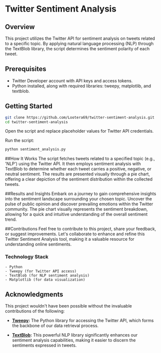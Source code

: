 # Twitter Sentiment Analysis

## Overview
This project utilizes the Twitter API for sentiment analysis on tweets related to a specific topic. By applying natural language processing (NLP) through the TextBlob library, the script determines the sentiment polarity of each tweet.

## Prerequisites
- Twitter Developer account with API keys and access tokens.
- Python installed, along with required libraries: tweepy, matplotlib, and textblob.

## Getting Started
```bash
git clone https://github.com/Lootera69/twitter-sentiment-analysis.git
cd twitter-sentiment-analysis
```
Open the script and replace placeholder values for Twitter API credentials.

Run the script:
```bash
python sentiment_analysis.py
```
##How It Works
The script fetches tweets related to a specified topic (e.g., 'NLP') using the Twitter API. It then employs sentiment analysis with TextBlob to determine whether each tweet carries a positive, negative, or neutral sentiment. The results are presented visually through a pie chart, offering a clear depiction of the sentiment distribution within the collected tweets.

##Results and Insights
Embark on a journey to gain comprehensive insights into the sentiment landscape surrounding your chosen topic. Uncover the pulse of public opinion and discover prevailing emotions within the Twitter community. The pie chart visually represents the sentiment breakdown, allowing for a quick and intuitive understanding of the overall sentiment trend.

##Contributions
Feel free to contribute to this project, share your feedback, or suggest improvements. Let's collaborate to enhance and refine this Twitter Sentiment Analysis tool, making it a valuable resource for understanding online sentiments.

### Technology Stack
```
- Python
- Tweepy (for Twitter API access)
- TextBlob (for NLP sentiment analysis)
- Matplotlib (for data visualization)
```
## Acknowledgments
This project wouldn't have been possible without the invaluable contributions of the following:

- **[Tweepy](https://www.tweepy.org/):** The Python library for accessing the Twitter API, which forms the backbone of our data retrieval process.

- **[TextBlob](https://textblob.readthedocs.io/):** This powerful NLP library significantly enhances our sentiment analysis capabilities, making it easier to discern the sentiments expressed in tweets.
